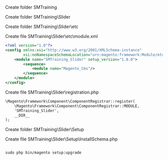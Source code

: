 Create folder SMTraining

Create folder SMTraining\Slider

Create folder SMTraining\Slider\etc

Create file SMTraining\Slider\etc\module.xml

```xml
<?xml version="1.0"?>
<config xmlns:xsi="http://www.w3.org/2001/XMLSchema-instance"
        xsi:noNamespaceSchemaLocation="urn:magento:framework:Module/etc/module.xsd">
    <module name="SMTraining_Slider" setup_version="1.0.0">
        <sequence>
            <module name="Magento_Cms"/>
        </sequence>
    </module>
</config>
```

Create file SMTraining\Slider\registration.php

```xml
\Magento\Framework\Component\ComponentRegistrar::register(
    \Magento\Framework\Component\ComponentRegistrar::MODULE,
    'SMTraining_Slider',
    __DIR__
);
```

Create folder SMTraining\Slider\Setup

Create file SMTraining\Slider\Setup\InstallSchema.php

```php

```

```
sudo php bin/magento setup:upgrade
```



